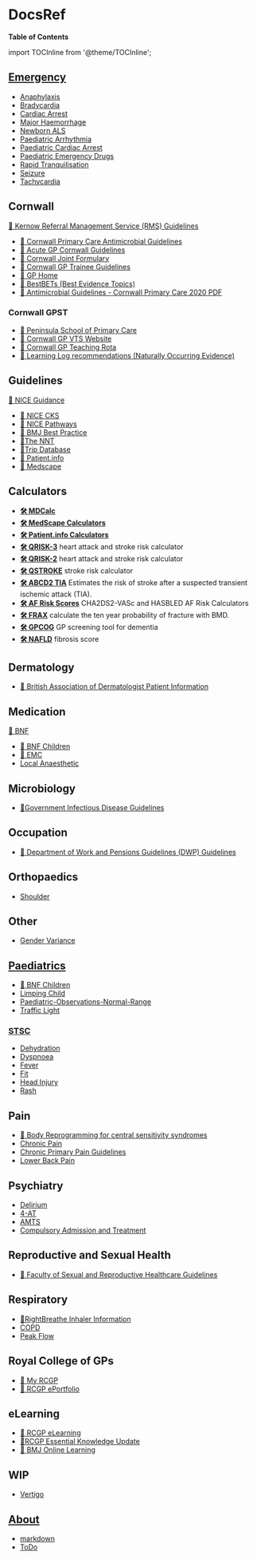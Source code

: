 # DocsRef

**Table of Contents**
<!-- following code generates TOC in Docusaurus-->

import TOCInline from '@theme/TOCInline';

## [Emergency](Emergency/index.md)
- [Anaphylaxis](Emergency/anaphylaxis.md)
- [Bradycardia](Emergency/Bradycardia.md)
- [Cardiac Arrest](Emergency/Cardiac%20Arrest.md)
- [Major Haemorrhage](Emergency/Major%20Haemorrhage.md)
- [Newborn ALS](Emergency/Newborn%20ALS.md)
- [Paediatric Arrhythmia](Emergency/Paediatric%20Arrhythmia.md)
- [Paediatric Cardiac Arrest](Emergency/Paediatric%20Cardiac%20Arrest.md)
- [Paediatric Emergency Drugs](Emergency/Paediatric%20Emergency%20Drugs.md)
- [Rapid Tranquilisation](Emergency/Rapid%20Tranquilisation.md)
- [Seizure](Emergency/Seizure.md)
- [Tachycardia](Emergency/Tachycardia.md)

## Cornwall
 [🔗 Kernow Referral Management Service (RMS) Guidelines](https://rms.kernowccg.nhs.uk/primary_care_clinical_referral_criteria)
- [🔗 Cornwall Primary Care Antimicrobial Guidelines](https://viewer.microguide.global/guide/1000000207)
- [🔗 Acute GP Cornwall Guidelines](https://www.acutegpcornwall.com/)
- [🔗 Cornwall Joint Formulary](https://www.eclipsesolutions.org/cornwall/)
- [🔗 Cornwall GP Trainee Guidelines](https://gp-training.hee.nhs.uk/cornwall/useful-links/)
- [🔗 GP Home](http://www.gphome.com/)
- [🔗 BestBETs (Best Evidence Topics)](https://bestbets.org/)
- [🔗 Antimicrobial Guidelines - Cornwall Primary Care 2020 PDF](attachments/KernowAntimicrobialGuidelines2020.pdf )

### Cornwall GPST
- [🔗 Peninsula School of Primary Care](https://primarycare.peninsuladeanery.nhs.uk/)
- [🔗 Cornwall GP VTS Website](https://gp-training.hee.nhs.uk/cornwall/)
- [🔗 Cornwall GP Teaching Rota](https://docs.google.com/document/d/1Vo5LZbB2s5lXR_JRyIMSrIcvG2wu2fg-xGB-Lu3PnKc/edit)
- [🔗 Learning Log recommendations (Naturally Occurring Evidence)](https://primarycare.peninsuladeanery.nhs.uk/about-us/gp-specialty-trainees/learning-log-recommendations-naturally-occurring-evidence/)

## Guidelines
 [🔗 NICE Guidance](https://www.nice.org.uk/guidance)
- [🔗 NICE CKS](https://cks.nice.org.uk/)
- [🔗 NICE Pathways](https://pathways.nice.org.uk/)
- [🔗 BMJ Best Practice](https://bestpractice.bmj.com/)
- [🔗The NNT](https://www.thennt.com/)
- [🔗Trip Database](https://www.tripdatabase.com/)
- [🔗 Patient.info](https://patient.info/)
- [🔗 Medscape](https://emedicine.medscape.com/)


## Calculators
- **[🛠 MDCalc](https://www.mdcalc.com/)**
- **[🛠 MedScape Calculators](https://reference.medscape.com/guide/medical-calculators)**
- **[🛠 Patient.info Calculators](https://patient.info/medical-calculators)**
- **[🛠 QRISK-3](https://qrisk.org/three/)** heart attack and stroke risk calculator
- **[🛠 QRISK-2](https://qrisk.org/2017/)** heart attack and stroke risk calculator
- **[🛠 QSTROKE](https://qstroke.org/)** stroke risk calculator
- **[🛠 ABCD2 TIA](https://www.mdcalc.com/abcd2-score-tia)** Estimates the risk of stroke after a suspected transient ischemic attack (TIA).
- **[🛠 AF Risk Scores](https://www.chadsvasc.org/)** CHA2DS2-VASc and HASBLED AF Risk Calculators
- **[🛠 FRAX](https://www.sheffield.ac.uk/FRAX/tool.aspx)** calculate the ten year probability of fracture with BMD.
- **[🛠 GPCOG](https://patient.info/doctor/general-practitioner-assessment-of-cognition-gpcog-score)** GP screening tool for dementia
- **[🛠 NAFLD](https://nafldscore.com/)** fibrosis score

## Dermatology
- [🔗 British Association of Dermatologist Patient Information](https://www.bad.org.uk/for-the-public/patient-information-leaflets)

## Medication
 [🔗 BNF](https://bnf.nice.org.uk/)
- [🔗 BNF Children](https://bnfc.nice.org.uk/)
- [🔗 EMC](https://www.medicines.org.uk/emc)
- [Local Anaesthetic](Drugs/Local%20Anaesthetic.md)

## Microbiology
 - [🔗Government Infectious Disease Guidelines](https://www.gov.uk/topic/health-protection/infectious-diseases)

## Occupation
 - [🔗 Department of Work and Pensions Guidelines (DWP) Guidelines](http-s://www.gov.uk/government/collections/healthcare-practitioners-guidance-and-information-from-dwp)


## Orthopaedics
- [Shoulder](Orthopaedics/Shoulder.md)

## Other
- [Gender Variance](Other/Gender%20Variance.md)

## [Paediatrics](Paediatrics/index.md)
- [🔗 BNF Children](https://bnfc.nice.org.uk/)
- [Limping Child](Paediatrics/Limping%20Child.md)
- [Paediatric-Observations-Normal-Range](Paediatrics/Paediatric-Observations-Normal-Range.md)
- [Traffic Light](Paediatrics/Traffic%20Light.md)

### [STSC](Paediatrics/STSC/STSC.md)
- [Dehydration](Paediatrics/STSC/Dehydration.md)
- [Dyspnoea](Paediatrics/STSC/Dyspnoea.md)
- [Fever](Paediatrics/STSC/Fever.md)
- [Fit](Paediatrics/STSC/Fit.md)
- [Head Injury](Paediatrics/STSC/Head%20Injury.md)
- [Rash](Paediatrics/STSC/Rash.md)


## Pain
- [🔗 Body Reprogramming for central sensitivity syndromes](http://www.bodyreprogramming.org/)
- [Chronic Pain](Pain/Chronic%20Pain.md)
- [Chronic Primary Pain Guidelines](Pain/Chronic%20Primary%20Pain%20Guidelines.md)
- [Lower Back Pain](Pain/Lower%20Back%20Pain.md)

## Psychiatry
- [Delirium](Psychiatry/Delirium.md)
- [4-AT](Psychiatry/4-AT.md)
- [AMTS](Psychiatry/AMTS.md)
- [Compulsory Admission and Treatment](Psychiatry/Compulsory%20Admission%20and%20Treatment.md)

## Reproductive and Sexual Health
- [🔗 Faculty of Sexual and Reproductive Healthcare Guidelines](https://www.fsrh.org/standards-and-guidance/)

## Respiratory
- [🔗RightBreathe Inhaler Information](https://www.rightbreathe.com/)
- [COPD](Respiratory/COPD.md)
- [Peak Flow](Respiratory/Peak%20Flow.md)

## Royal College of GPs
- [🔗 My RCGP](https://www.rcgp.org.uk/my-rcgp.aspx)
- [🔗 RCGP ePortfolio](https://www.fourteenfish.com/portfolio)


## eLearning
- [🔗 RCGP eLearning](https://elearning.rcgp.org.uk/)
- [🔗RCGP Essential Knowledge Update](https://elearning.rcgp.org.uk/course/index.php?categoryid=2)
- [🔗 BMJ Online Learning](https://new-learning.bmj.com/)

## WIP
- [Vertigo](WIP/Vertigo.md)

## [About](About/index.md)
- [markdown](About/markdown.md)
- [ToDo](About/ToDo.md)



